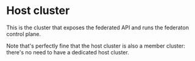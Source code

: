 # Host cluster
This is the cluster that exposes the federated API and runs the federaton control plane.

Note that's perfectly fine that the host cluster is also a member cluster: there's no need to have a dedicated host cluster.
